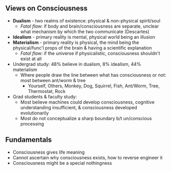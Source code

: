 ## Views on Consciousness
* **Dualism** - two realms of existence: physical & non-physical spirit/soul
	* *Fatal flaw:* if body and brain/consciousness are separate, unclear what mechanism by which the two communicate (Descartes)
* **Idealism** - primary reality is mental, physical world being an illusion
* **Materialism** - primary reality is physical, the mind being the physical/func'l props of the brain & having a scientific explanation
	* *Fatal flaw:* if the universe if physicalistic, consciousness shouldn't exist at all
* Undergrad study: 48% believe in dualism, 8% idealism, 44% materialism
	* Where people draw the line between what has consciousness or not: most between ant/worm & tree
		* Yourself, Others, Monkey, Dog, Squirrel, Fish, Ant/Worm, Tree, Thermostat, Rock
* Grad students & faculty study:
	* Most believe machines could develop consciousness, cognitive understanding insufficient, & consciousness developed evolutionarily
	* Most do not conceptualize a sharp boundary b/t un/conscious processing
## Fundamentals
* Consciousness gives life meaning
* Cannot ascertain why consciousness exists, how to reverse engineer it
* Consciousness might be a special nothingness